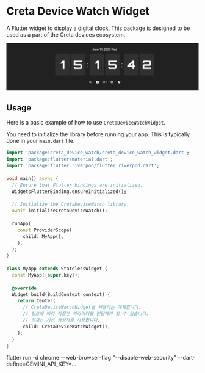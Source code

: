 # Creta Device Watch Widget

A Flutter widget to display a digital clock. This package is designed to be used as a part of the Creta devices ecosystem.

![example](https://raw.githubusercontent.com/cretaDomain/creta_device_watch/refs/heads/main/assets/images/digital_clock.png)

## Usage

Here is a basic example of how to use `CretaDeviceWatchWidget`.

You need to initialize the library before running your app. This is typically done in your `main.dart` file.

```dart
import 'package:creta_device_watch/creta_device_watch_widget.dart';
import 'package:flutter/material.dart';
import 'package:flutter_riverpod/flutter_riverpod.dart';

void main() async {
  // Ensure that Flutter bindings are initialized.
  WidgetsFlutterBinding.ensureInitialized();

  // Initialize the CretaDeviceWatch library.
  await initializeCretaDeviceWatch();

  runApp(
    const ProviderScope(
      child: MyApp(),
    ),
  );
}

class MyApp extends StatelessWidget {
  const MyApp({super.key});

  @override
  Widget build(BuildContext context) {
    return Center(
      // CretaDeviceWatchWidget을 사용하는 예제입니다.
      // 필요에 따라 적절한 파라미터를 전달해야 할 수 있습니다.
      // 현재는 기본 생성자를 사용합니다.
      child: CretaDeviceWatchWidget(),
    );
  }
}
```
flutter run -d chrome --web-browser-flag "--disable-web-security" --dart-define=GEMINI_API_KEY=...
